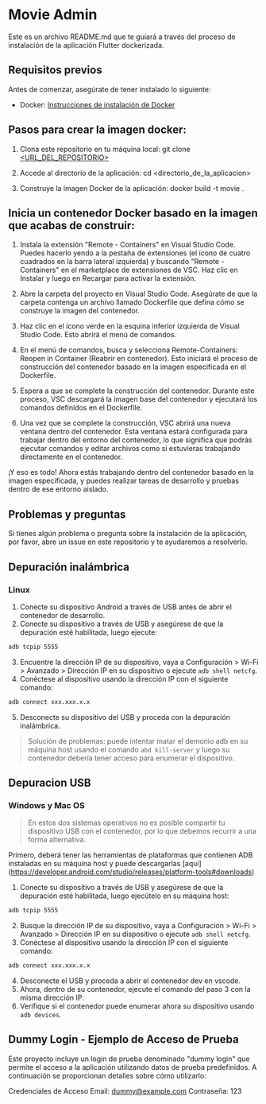 # Movie Admin

Este es un archivo README.md que te guiará a través del proceso de instalación de la aplicación Flutter dockerizada.

## Requisitos previos

Antes de comenzar, asegúrate de tener instalado lo siguiente:

- Docker: [Instrucciones de instalación de Docker](https://docs.docker.com/get-docker/)

## Pasos para crear la imagen docker:

1. Clona este repositorio en tu máquina local:
git clone [<URL_DEL_REPOSITORIO>](https://github.com/NicolasSebastianEstigarribia/Flutter-MovieAdmin/)

2. Accede al directorio de la aplicación:
cd <directorio_de_la_aplicacion>

3. Construye la imagen Docker de la aplicación:
docker build -t movie .

## Inicia un contenedor Docker basado en la imagen que acabas de construir:

1. Instala la extensión "Remote - Containers" en Visual Studio Code. Puedes hacerlo yendo a la pestaña de extensiones (el ícono de cuatro cuadrados en la barra lateral izquierda) y buscando "Remote - Containers" en el marketplace de extensiones de VSC. Haz clic en Instalar y luego en Recargar para activar la extensión.

2. Abre la carpeta del proyecto en Visual Studio Code. Asegúrate de que la carpeta contenga un archivo llamado Dockerfile que defina cómo se construye la imagen del contenedor.

3. Haz clic en el ícono verde en la esquina inferior izquierda de Visual Studio Code. Esto abrirá el menú de comandos.

4. En el menú de comandos, busca y selecciona Remote-Containers: Reopen in Container (Reabrir en contenedor). Esto iniciará el proceso de construcción del contenedor basado en la imagen especificada en el Dockerfile.

5. Espera a que se complete la construcción del contenedor. Durante este proceso, VSC descargará la imagen base del contenedor y ejecutará los comandos definidos en el Dockerfile.

6. Una vez que se complete la construcción, VSC abrirá una nueva ventana dentro del contenedor. Esta ventana estará configurada para trabajar dentro del entorno del contenedor, lo que significa que podrás ejecutar comandos y editar archivos como si estuvieras trabajando directamente en el contenedor.

¡Y eso es todo! Ahora estás trabajando dentro del contenedor basado en la imagen especificada, y puedes realizar tareas de desarrollo y pruebas dentro de ese entorno aislado.

## Problemas y preguntas

Si tienes algún problema o pregunta sobre la instalación de la aplicación, por favor, abre un issue en este repositorio y te ayudaremos a resolverlo.


## Depuración inalámbrica

### Linux

1. Conecte su dispositivo Android a través de USB antes de abrir el contenedor de desarrollo.
2. Conecte su dispositivo a través de USB y asegúrese de que la depuración esté habilitada, luego ejecute:

```sh
adb tcpip 5555
```

3. Encuentre la dirección IP de su dispositivo, vaya a Configuración > Wi-Fi > Avanzado > Dirección IP en su dispositivo o ejecute `adb shell netcfg`.
4. Conéctese al dispositivo usando la dirección IP con el siguiente comando:

```sh
adb connect xxx.xxx.x.x
```

5. Desconecte su dispositivo del USB y proceda con la depuración inalámbrica.

> Solución de problemas: puede intentar matar el demonio adb en su máquina host usando el comando `abd kill-server` y luego su contenedor debería tener acceso para enumerar el dispositivo.

##  Depuracion USB
### Windows y Mac OS

> En estos dos sistemas operativos no es posible compartir tu dispositivo USB con el contenedor, por lo que debemos recurrir a una forma alternativa.

Primero, deberá tener las herramientas de plataformas que contienen ADB instaladas en su máquina host y puede descargarlas [aquí] (https://developer.android.com/studio/releases/platform-tools#downloads)

1. Conecte su dispositivo a través de USB y asegúrese de que la depuración esté habilitada, luego ejecútelo en su máquina host:

```sh
adb tcpip 5555
```

2. Busque la dirección IP de su dispositivo, vaya a Configuración > Wi-Fi > Avanzado > Dirección IP en su dispositivo o ejecute `adb shell netcfg`.
3. Conéctese al dispositivo usando la dirección IP con el siguiente comando:

```sh
adb connect xxx.xxx.x.x
```

4. Desconecte el USB y proceda a abrir el contenedor dev en vscode.
5. Ahora, dentro de su contenedor, ejecute el comando del paso 3 con la misma dirección IP.
6. Verifique si el contenedor puede enumerar ahora su dispositivo usando `adb devices`.

## Dummy Login - Ejemplo de Acceso de Prueba
Este proyecto incluye un login de prueba denominado "dummy login" que permite el acceso a la aplicación utilizando datos de prueba predefinidos. A continuación se proporcionan detalles sobre cómo utilizarlo:

Credenciales de Acceso
Email: dummy@example.com
Contraseña: 123
